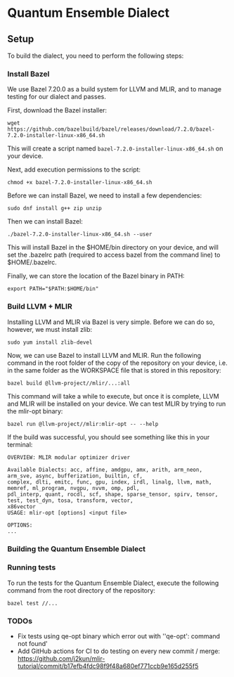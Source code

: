 # Quantum Ensemble Dialect

## Setup

To build the dialect, you need to perform the following steps: 

### Install Bazel

We use Bazel 7.20.0 as a build system for LLVM and MLIR, and to manage testing for our dialect and passes.

First, download the Bazel installer:

```
wget https://github.com/bazelbuild/bazel/releases/download/7.2.0/bazel-7.2.0-installer-linux-x86_64.sh
```

This will create a script named ```bazel-7.2.0-installer-linux-x86_64.sh``` on your device.

Next, add execution permissions to the script:

```
chmod +x bazel-7.2.0-installer-linux-x86_64.sh
```

Before we can install Bazel, we need to install a few dependencies:

```
sudo dnf install g++ zip unzip
```

Then we can install Bazel:

```
./bazel-7.2.0-installer-linux-x86_64.sh --user
```

This will install Bazel in the $HOME/bin directory on your device, and will set the .bazelrc path (required to access bazel from the command line) to $HOME/.bazelrc.

Finally, we can store the location of the Bazel binary in PATH:

```
export PATH="$PATH:$HOME/bin"
```

### Build LLVM + MLIR

Installing LLVM and MLIR via Bazel is very simple. Before we can do so, however, we must install zlib:

```
sudo yum install zlib-devel
```

Now, we can use Bazel to install LLVM and MLIR. Run the following command in the root folder of the copy of the repository on your device, i.e. in the same folder as the WORKSPACE file that is stored in this repository:

```
bazel build @llvm-project//mlir/...:all
```

This command will take a while to execute, but once it is complete, LLVM and MLIR will be installed on your device. We can test MLIR by trying to run the mlir-opt binary:

```
bazel run @llvm-project//mlir:mlir-opt -- --help
```

If the build was successful, you should see something like this in your terminal:

```
OVERVIEW: MLIR modular optimizer driver

Available Dialects: acc, affine, amdgpu, amx, arith, arm_neon, arm_sve, async, bufferization, builtin, cf,
complex, dlti, emitc, func, gpu, index, irdl, linalg, llvm, math, memref, ml_program, nvgpu, nvvm, omp, pdl,
pdl_interp, quant, rocdl, scf, shape, sparse_tensor, spirv, tensor, test, test_dyn, tosa, transform, vector,
x86vector
USAGE: mlir-opt [options] <input file>

OPTIONS:
...
```

### Building the Quantum Ensemble Dialect


### Running tests

To run the tests for the Quantum Ensemble Dialect, execute the following command from the root directory of the repository:

```
bazel test //...
```


### TODOs

* Fix tests using qe-opt binary which error out with ''qe-opt': command not found'
* Add GitHub actions for CI to do testing on every new commit / merge: https://github.com/j2kun/mlir-tutorial/commit/b17efb4fdc98f9f48a680ef771ccb9e165d255f5